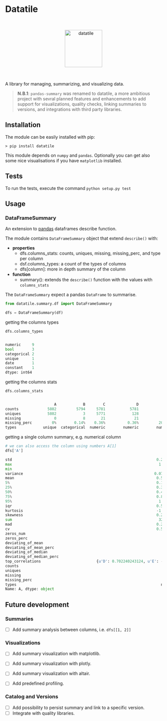 # Datatile

<br>
<p align="center">
  <p align="center">
    <img src="https://raw.githubusercontent.com/polyaxon/datatile/master/artifacts/default-monochrome.svg" alt="datatile" height="120">
  </p>
</p>
<br>

A library for managing, summarizing, and visualizing data.

> **N.B.1**: `pandas-summary` was renamed to datatile, a more ambitious project with sevral planned features and enhancements to add support for visualizations, quality checks, linking summaries to versions, and integrations with third party libraries.

## Installation

The module can be easily installed with pip:

```conslole
> pip install datatile
```

This module depends on `numpy` and `pandas`. Optionally you can get also some nice visualisations if you have `matplotlib` installed.

## Tests

To run the tests, execute the command `python setup.py test`

## Usage

### DataFrameSummary

An extension to [pandas](http://pandas.pydata.org/) dataframes describe function.

The module contains `DataFrameSummary` object that extend `describe()` with:

- **properties**
  - dfs.columns_stats: counts, uniques, missing, missing_perc, and type per column
  - dsf.columns_types: a count of the types of columns
  - dfs[column]: more in depth summary of the column
- **function**
  - summary(): extends the `describe()` function with the values with `columns_stats`

The `DataFrameSummary` expect a pandas `DataFrame` to summarise.

```python
from datatile.summary.df import DataFrameSummary

dfs = DataFrameSummary(df)
```

getting the columns types

```python
dfs.columns_types


numeric     9
bool        3
categorical 2
unique      1
date        1
constant    1
dtype: int64
```

getting the columns stats

```python
dfs.columns_stats


                      A            B        C              D              E
counts             5802         5794     5781           5781           4617
uniques            5802            3     5771            128            121
missing               0            8       21             21           1185
missing_perc         0%        0.14%    0.36%          0.36%         20.42%
types            unique  categorical  numeric        numeric        numeric
```

getting a single column summary, e.g. numerical column

```python
# we can also access the column using numbers A[1]
dfs['A']

std                                                                 0.2827146
max                                                                  1.072792
min                                                                         0
variance                                                           0.07992753
mean                                                                0.5548516
5%                                                                  0.1603367
25%                                                                 0.3199776
50%                                                                 0.4968588
75%                                                                 0.8274732
95%                                                                  1.011255
iqr                                                                 0.5074956
kurtosis                                                            -1.208469
skewness                                                            0.2679559
sum                                                                  3207.597
mad                                                                 0.2459508
cv                                                                  0.5095319
zeros_num                                                                  11
zeros_perc                                                               0,1%
deviating_of_mean                                                          21
deviating_of_mean_perc                                                  0.36%
deviating_of_median                                                        21
deviating_of_median_perc                                                0.36%
top_correlations                         {u'D': 0.702240243124, u'E': -0.663}
counts                                                                   5781
uniques                                                                  5771
missing                                                                    21
missing_perc                                                            0.36%
types                                                                 numeric
Name: A, dtype: object
```

## Future development

### Summaries

 * [ ] Add summary analysis between columns, i.e. `dfs[[1, 2]]`

### Visualizations

 * [ ] Add summary visualization with matplotlib.
 * [ ] Add summary visualization with plotly.
 * [ ] Add summary visualization with altair.
 * [ ] Add predefined profiling.


### Catalog and Versions

 * [ ] Add possibility to persist summary and link to a specific version.
 * [ ] Integrate with quality libraries.
